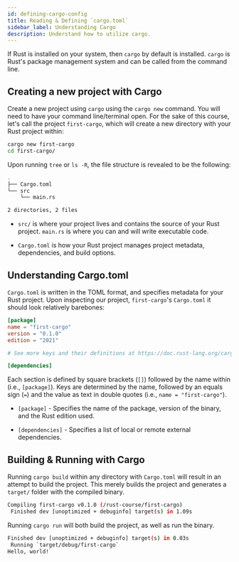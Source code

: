 ```yaml
---
id: defining-cargo-config
title: Reading & Defining `cargo.toml`
sidebar_label: Understanding Cargo
description: Understand how to utilize cargo.
---
```


If Rust is installed on your system, then `cargo` by default is installed. `cargo` is Rust's package
management system and can be called from the command line.

## Creating a new project with Cargo

Create a new project using `cargo` using the `cargo new` command. You will need to have your command
line/terminal open. For the sake of this course, let's call the project `first-cargo`, which will
create a new directory with your Rust project within:

```sh
cargo new first-cargo
cd first-cargo/
```

Upon running `tree` or `ls -R`, the file structure is revealed to be the following:

```sh
.
├── Cargo.toml
└── src
    └── main.rs

2 directories, 2 files

```

- `src/` is where your project lives and contains the source of your Rust project. `main.rs` is
  where you can and will write executable code.

- `Cargo.toml` is how your Rust project manages project metadata, dependencies, and build options.

## Understanding Cargo.toml

`Cargo.toml` is written in the TOML format, and specifies metadata for your Rust project. Upon
inspecting our project, `first-cargo`'s `Cargo.toml` it should look relatively barebones:

```toml
[package]
name = "first-cargo"
version = "0.1.0"
edition = "2021"

# See more keys and their definitions at https://doc.rust-lang.org/cargo/reference/manifest.html

[dependencies]
```

Each section is defined by square brackets (`[]`) followed by the name within (i.e., `[package]`).
Keys are determined by the name, followed by an equals sign (`=`) and the value as text in double
quotes (i.e., `name = "first-cargo"`).

- `[package]` - Specifies the name of the package, version of the binary, and the Rust edition used.

- `[dependencies]` - Specifies a list of local or remote external dependencies.

## Building & Running with Cargo

Running `cargo build` within any directory with `Cargo.toml` will result in an attempt to build the
project. This merely builds the project and generates a `target/` folder with the compiled binary.

```sh
Compiling first-cargo v0.1.0 (/rust-course/first-cargo)
 Finished dev [unoptimized + debuginfo] target(s) in 1.09s
```

Running `cargo run` will both build the project, as well as run the binary.

```sh
Finished dev [unoptimized + debuginfo] target(s) in 0.03s
 Running `target/debug/first-cargo`
Hello, world!
```
